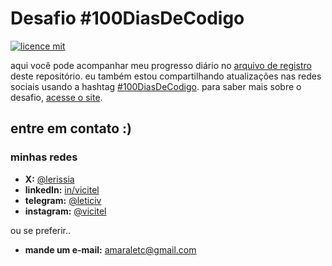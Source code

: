 # Desafio #100DiasDeCodigo
[![licence mit](https://img.shields.io/badge/licence-MIT-blue.svg)](./LICENSE)

aqui você pode acompanhar meu progresso diário no [arquivo de registro](/100DiasDeCodigo.md) deste repositório.
eu também estou compartilhando atualizações nas redes sociais usando a hashtag [#100DiasDeCodigo](https://twitter.com/search?q=(%23100DiasDeCodigo)%20(from%3Alerissia)&src=typed_query).
para saber mais sobre o desafio, [acesse o site](https://www.100diasdecodigo.dev/).

## entre em contato :)
### minhas redes
* **X:** [@lerissia](https://twitter.com/lerissia)
* **linkedIn:** [in/vicitel](https://www.linkedin.com/in/vicitel)
* **telegram:** [@leticiv](https://t.me/leticiv)
* **instagram:** [@vicitel](https://www.instagram.com/vicitel)

ou se preferir..
* **mande um e-mail:** [amaraletc@gmail.com](mailto:amaraletc@gmail.com)
